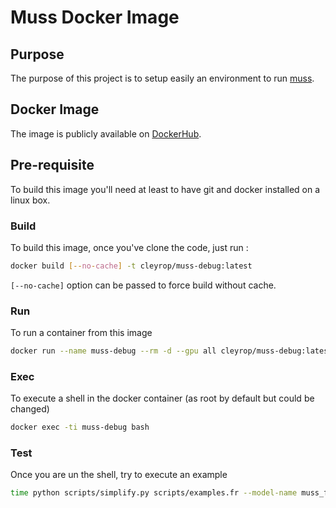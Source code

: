 # Muss Docker Image

## Purpose

The purpose of this project is to setup easily an environment to run [muss](https://github.com/facebookresearch/muss).

## Docker Image

The image is publicly available on [DockerHub](https://hub.docker.com/repository/docker/cleyrop/muss-debug).

## Pre-requisite

To build this image you'll need at least to have git and docker installed on a linux box.

### Build

To build this image, once you've clone the code, just run :

```bash
docker build [--no-cache] -t cleyrop/muss-debug:latest
```

`[--no-cache]` option can be passed to force build without cache.

### Run

To run a container from this image

```bash
docker run --name muss-debug --rm -d --gpu all cleyrop/muss-debug:latest
```

### Exec

To execute a shell in the docker container (as root by default but could be changed)

```bash
docker exec -ti muss-debug bash
```

### Test

Once you are un the shell, try to execute an example

```bash
time python scripts/simplify.py scripts/examples.fr --model-name muss_fr_mined
```
